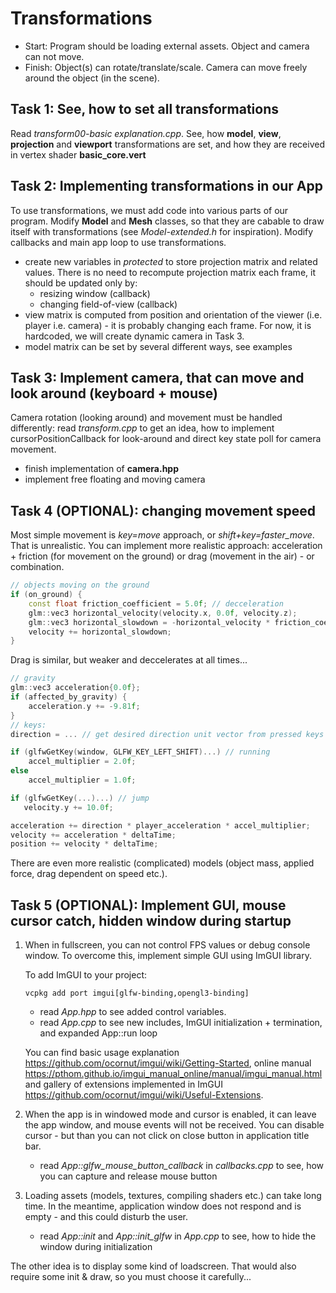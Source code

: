 # Transformations

- Start: Program should be loading external assets. Object and camera can not move.
- Finish: Object(s) can rotate/translate/scale. Camera can move freely around the object (in the scene).

## Task 1: See, how to set all transformations

Read _transform00-basic explanation.cpp_.
See, how __model__, __view__, __projection__ and __viewport__ transformations are set, and how they are received in vertex shader __basic_core.vert__

## Task 2: Implementing transformations in our App

To use transformations, we must add code into various parts of our program. Modify __Model__ and __Mesh__ classes, so that they are cabable to draw itself with transformations (see _Model-extended.h_ for inspiration). Modify callbacks and main app loop to use transformations.

- create new variables in _protected_ to store projection matrix and related values. There is no need to recompute projection matrix each frame, it should be updated only by:
  - resizing window (callback)
  - changing field-of-view (callback)
- view matrix is computed from position and orientation of the viewer (i.e. player i.e. camera) - it is probably changing each frame. For now, it is hardcoded, we will create dynamic camera in Task 3.
- model matrix can be set by several different ways, see examples

## Task 3: Implement camera, that can move and look around (keyboard + mouse)

Camera rotation (looking around) and movement must be handled differently: read _transform.cpp_ to get an idea, how to implement cursorPositionCallback for look-around and direct key state poll for camera movement.

- finish implementation of __camera.hpp__
- implement free floating and moving camera

## Task 4 (OPTIONAL): changing movement speed

Most simple movement is _key=move_ approach, or _shift+key=faster_move_. That is unrealistic. You can implement more realistic approach: acceleration + friction (for movement on the ground) or drag (movement in the air) - or combination.

```C++
// objects moving on the ground
if (on_ground) {
    const float friction_coefficient = 5.0f; // decceleration
    glm::vec3 horizontal_velocity(velocity.x, 0.0f, velocity.z);
    glm::vec3 horizontal_slowdown = -horizontal_velocity * friction_coefficient * deltaTime;
    velocity += horizontal_slowdown;
}
```

Drag is similar, but weaker and deccelerates at all times...

```C++
// gravity
glm::vec3 acceleration{0.0f};
if (affected_by_gravity) {
    acceleration.y += -9.81f;
}
// keys:
direction = ... // get desired direction unit vector from pressed keys

if (glfwGetKey(window, GLFW_KEY_LEFT_SHIFT)...) // running
    accel_multiplier = 2.0f;
else
    accel_multiplier = 1.0f;

if (glfwGetKey(...)...) // jump
   velocity.y += 10.0f; 

acceleration += direction * player_acceleration * accel_multiplier;
velocity += acceleration * deltaTime;
position += velocity * deltaTime;
```

There are even more realistic (complicated) models (object mass, applied force, drag dependent on speed etc.).

## Task 5 (OPTIONAL): Implement GUI, mouse cursor catch, hidden window during startup

1. When in fullscreen, you can not control FPS values or debug console window. To overcome this, implement simple GUI using ImGUI library.

    To add ImGUI to your project:

    ```text
    vcpkg add port imgui[glfw-binding,opengl3-binding]
    ```

    - read _App.hpp_ to see added control variables.
    - read _App.cpp_ to see new includes, ImGUI initialization + termination, and expanded App::run loop

    You can find basic usage explanation <https://github.com/ocornut/imgui/wiki/Getting-Started>, online manual <https://pthom.github.io/imgui_manual_online/manual/imgui_manual.html> and gallery of extensions implemented in ImGUI <https://github.com/ocornut/imgui/wiki/Useful-Extensions>.

2. When the app is in windowed mode and cursor is enabled, it can leave the app window, and mouse events will not be received. You can disable cursor - but than you can not click on close button in application title bar.

    - read _App::glfw_mouse_button_callback_ in _callbacks.cpp_ to see, how you can capture and release mouse button

3. Loading assets (models, textures, compiling shaders etc.) can take long time. In the meantime, application window does not respond and is empty - and this could disturb the user.

    - read _App::init_ and _App::init_glfw_ in _App.cpp_ to see, how to hide the window during initialization

The other idea is to display some kind of loadscreen. That would also require some init & draw, so you must choose it carefully...
